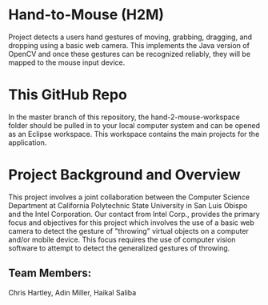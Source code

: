 Hand-to-Mouse (H2M)
===================

Project detects a users hand gestures of moving, grabbing, dragging, and dropping using a basic web camera. This implements the Java version of OpenCV and once these gestures can be recognized reliably, they will be mapped to the mouse input device.

This GitHub Repo
================
In the master branch of this repository, the hand-2-mouse-workspace folder should be pulled in to your local computer system and can be opened as an Eclipse workspace. This workspace contains the main projects for the application.

Project Background and Overview
===============================
This project involves a joint collaboration between the Computer Science Department at California Polytechnic State University in San Luis Obispo and the Intel Corporation. Our contact from Intel Corp., provides the primary focus and objectives for this project which involves the use of a basic web camera to detect the gesture of "throwing" virtual objects on a computer and/or mobile device. This focus requires the use of computer vision software to attempt to detect the generalized gestures of throwing.

Team Members:
-------------
  Chris Hartley,
  Adin Miller,
  Haikal Saliba
